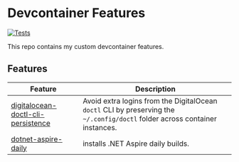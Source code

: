 # Devcontainer Features

[![Tests](https://github.com/ElanHasson/devcontainer-features/actions/workflows/test.yaml/badge.svg)](https://github.com/ElanHasson/devcontainer-features/actions/workflows/test.yaml)

This repo contains my custom devcontainer features.

## Features

| Feature                                                      | Description                                                                                                             |
| ------------------------------------------------------------ | ----------------------------------------------------------------------------------------------------------------------- |
| [digitalocean-doctl-cli-persistence](./src/digitalocean-doctl-cli-persistence)       | Avoid extra logins from the DigitalOcean `doctl` CLI by preserving the `~/.config/doctl` folder across container instances.              |
| [dotnet-aspire-daily](./src/dotnet-aspire-daily) | installs .NET Aspire daily builds.|
